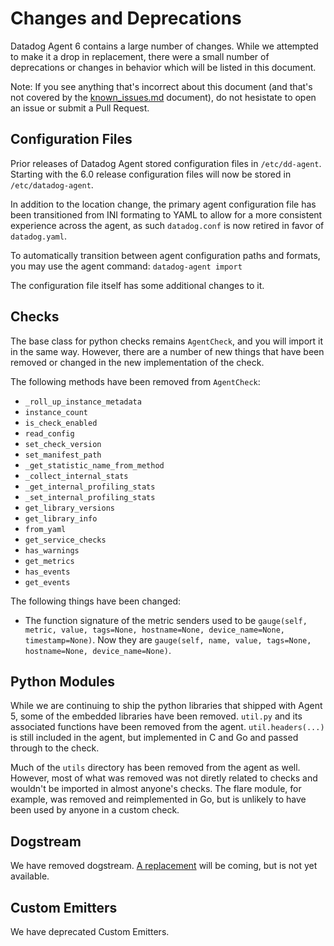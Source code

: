 # Changes and Deprecations

Datadog Agent 6 contains a large number of changes. While we attempted to make it a drop in replacement, there were a small number of deprecations or changes in behavior which will be listed in this document.

Note: If you see anything that's incorrect about this document (and that's not covered by the [known_issues.md][known-issues] document), do not hesistate to open an issue or submit a Pull Request.

## Configuration Files

Prior releases of Datadog Agent stored configuration files in `/etc/dd-agent`. Starting with the 6.0 release configuration files will now be stored in  `/etc/datadog-agent`. 

In addition to the location change, the primary agent configuration file has been transitioned from INI formating to YAML to allow for a more consistent experience across the agent, as such `datadog.conf` is now retired in favor of `datadog.yaml`.

To automatically transition between agent configuration paths and formats, you may use the agent command: `datadog-agent import`

The configuration file itself has some additional changes to it. <!-- detail changes -->

## Checks

The base class for python checks remains `AgentCheck`, and you will import it in the same way. However, there are a number of new things that have been removed or changed in the new implementation of the check.

The following methods have been removed from `AgentCheck`:

* `_roll_up_instance_metadata`
* `instance_count`
* `is_check_enabled`
* `read_config`
* `set_check_version`
* `set_manifest_path`
* `_get_statistic_name_from_method`
* `_collect_internal_stats`
* `_get_internal_profiling_stats`
* `_set_internal_profiling_stats`
* `get_library_versions`
* `get_library_info`
* `from_yaml`
* `get_service_checks`
* `has_warnings`
* `get_metrics`
* `has_events`
* `get_events`

The following things have been changed:

* The function signature of the metric senders used to be `gauge(self, metric, value, tags=None, hostname=None, device_name=None, timestamp=None)`. Now they are `gauge(self, name, value, tags=None, hostname=None, device_name=None)`.

## Python Modules

While we are continuing to ship the python libraries that shipped with Agent 5, some of the embedded libraries have been removed. `util.py` and its associated functions have been removed from the agent. `util.headers(...)` is still included in the agent, but implemented in C and Go and passed through to the check.

Much of the `utils` directory has been removed from the agent as well. However, most of what was removed was not diretly related to checks and wouldn't be imported in almost anyone's checks. The flare module, for example, was removed and reimplemented in Go, but is unlikely to have been used by anyone in a custom check.

## Dogstream

We have removed dogstream. [A replacement][logmatic] will be coming, but is not yet available.

## Custom Emitters

We have deprecated Custom Emitters.




[known-issues]: known_issues.md
[logmatic]: https://www.datadoghq.com/blog/datadog-acquires-logmatic-io/
